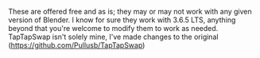 These are offered free and as is; they may or may not work with any given version of Blender. I know for sure they work with 3.6.5 LTS, anything beyond that you're welcome to modify them to work as needed. 
TapTapSwap isn't solely mine, I've made changes to the original (https://github.com/Pullusb/TapTapSwap)
